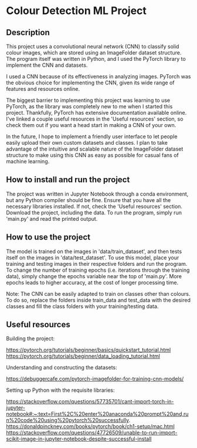 # Colour Detection ML Project

## Description
This project uses a convolutional neural network (CNN) to classify solid colour images, which are stored using an ImageFolder dataset structure. The program itself was written in Python, and I used the PyTorch library to implement the CNN and datasets.

I used a CNN because of its effectiveness in analyzing images. PyTorch was the obvious choice for implementing the CNN, given its wide range of features and resources online. 

The biggest barrier to implementing this project was learning to use PyTorch, as the library was completely new to me when I started this project. Thankfully, PyTorch has extensive documentation available online. I've linked a couple useful resources in the 'Useful resources' section, so check them out if you want a head start in making a CNN of your own.

In the future, I hope to implement a friendly user interface to let people easily upload their own custom datasets and classes. I plan to take advantage of the intuitive and scalable nature of the ImageFolder dataset structure to make using this CNN as easy as possible for casual fans of machine learning.

## How to install and run the project
The project was written in Jupyter Notebook through a conda environment, but any Python compiler should be fine.
Ensure that you have all the necessary libraries installed. If not, check the 'Useful resources' section.
Download the project, including the data. To run the program, simply run 'main.py' and read the printed output.

## How to use the project
The model is trained on the images in 'data/train_dataset', and then tests itself on the images in 'data/test_dataset'.
To use this model, place your training and testing images in their respective folders and run the program.
To change the number of training epochs (i.e. iterations through the training data), simply change the epochs variable near the top of 'main.py'. More epochs leads to higher accuracy, at the cost of longer processing time.

Note: The CNN can be easily adapted to train on classes other than colours. To do so, replace the folders inside train_data and test_data with the desired classes and fill the class folders with your training/testing data. 


## Useful resources
Building the project:

https://pytorch.org/tutorials/beginner/basics/quickstart_tutorial.html
https://pytorch.org/tutorials/beginner/data_loading_tutorial.html

Understanding and constructing the datasets:

https://debuggercafe.com/pytorch-imagefolder-for-training-cnn-models/

Setting up Python with the requisite libraries:

https://stackoverflow.com/questions/57735701/cant-import-torch-in-jupyter-notebook#:~:text=First%2C%20enter%20anaconda%20prompt%20and,run%20code%20using%20pytorch%20successfully.
https://donaldpinckney.com/books/pytorch/book/ch1-setup/mac.html
https://stackoverflow.com/questions/47726509/unable-to-run-import-scikit-image-in-jupyter-notebook-despite-successful-install
